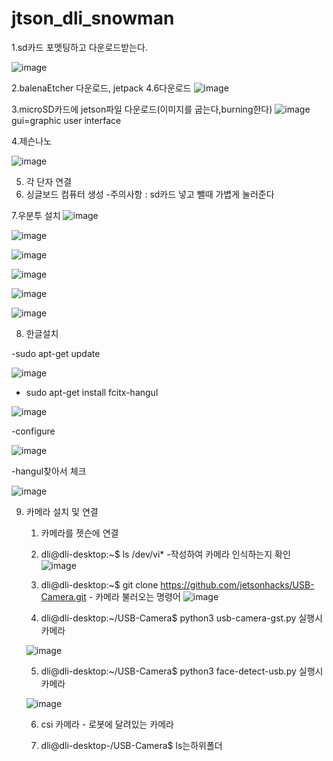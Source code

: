 # jtson_dli_snowman

1.sd카드 포멧팅하고 다운로드받는다.

![image](https://github.com/user-attachments/assets/cfe36cec-fc62-472c-86d0-76e133957d94)

2.balenaEtcher 다운로드, jetpack 4.6다운로드
![image](https://github.com/user-attachments/assets/c10ca178-e5d6-458e-934a-f8a7e7473b92)


3.microSD카드에 jetson파일 다운로드(이미지를 굽는다,burning한다)
   ![image](https://github.com/user-attachments/assets/2caa9b74-cfa8-40c0-9560-afb9b1d52c6c)
gui=graphic user interface

4.제슨나노

![image](https://github.com/user-attachments/assets/f2785571-9f20-4fef-8aa2-fe6cb6b87a41)

5. 각 단자 연결
6. 싱글보드 컴퓨터 생성
    -주의사항 : sd카드 넣고 뺄때 가볍게 눌러준다


7.우분투 설치
![image](https://github.com/user-attachments/assets/eb96c24c-2617-461b-875f-5276ef7d2f62)

![image](https://github.com/user-attachments/assets/05823b33-17b3-408b-a36b-2c78dccb69af)

![image](https://github.com/user-attachments/assets/c7c59c3c-d58e-4bf4-89f0-03de8d9b6176)

![image](https://github.com/user-attachments/assets/e6e9dcb2-8119-4704-8f12-5af727798b13)

![image](https://github.com/user-attachments/assets/7b028654-755a-4152-96ab-ddeca7b28700)

![image](https://github.com/user-attachments/assets/b1e8b788-b561-4f2c-a474-f76fc3982c74)



8. 한글설치

-sudo apt-get update 

![image](https://github.com/user-attachments/assets/8d7b898d-de4f-4d52-bc45-1411b1072ec6)

- sudo apt-get install fcitx-hangul
  
![image](https://github.com/user-attachments/assets/5e054002-b8af-418f-931e-7f383ea6692f)

-configure

![image](https://github.com/user-attachments/assets/5e7d671b-531a-41ab-920a-f62e9858e62b)

-hangul찾아서 체크

![image](https://github.com/user-attachments/assets/020efd0f-bb39-49d6-b066-f568188864e5)




9. 카메라 설치 및 연결
    1) 카메라를 젯슨에 연결
    2) dli@dli-desktop:~$  ls /dev/vi* -작성하여 카메라 인식하는지 확인
![image](https://github.com/user-attachments/assets/2cb047f0-6156-4740-b5f9-b61dc1d2f8ce)

    3) dli@dli-desktop:~$ git clone https://github.com/jetsonhacks/USB-Camera.git - 카메라 불러오는 명령어
![image](https://github.com/user-attachments/assets/d04d56e6-d2e4-474a-852b-2f4d02d1dc10)


    4) dli@dli-desktop:~/USB-Camera$ python3 usb-camera-gst.py 실행시 카메라
  
   
   ![image](https://github.com/user-attachments/assets/da051c1f-9562-436a-9342-13f9fff575ae)


    5) dli@dli-desktop:~/USB-Camera$  python3 face-detect-usb.py 실행시 카메라
  
       
   ![image](https://github.com/user-attachments/assets/f0fda729-01f3-4a76-b302-64d543ddf060)


    6) csi 카메라 - 로봇에 달려있는 카메라
  
    
    7) dli@dli-desktop-/USB-Camera$ ls는하위폴더





   




   


